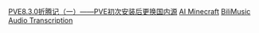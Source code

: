 [PVE8.3.0折腾记（一）——PVE初次安装后更换国内源](https://blog.csdn.net/weixin_52626278/article/details/144147244)
[AI Minecraft](https://ai-minecraft.net/zh-CN)
[BiliMusic](https://github.com/609529897/bilibili_music)
[Audio Transcription](https://podcast.zeabur.app/)